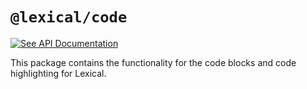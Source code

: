 # `@lexical/code`

[![See API Documentation](https://lexical.dev/img/see-api-documentation.svg)](https://lexical.dev/docs/api/modules/lexical_code)

This package contains the functionality for the code blocks and code highlighting for Lexical.
